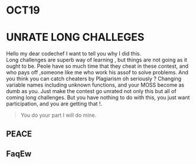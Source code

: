 # OCT19
# UNRATE LONG CHALLEGES

Hello my dear codechef I want to tell you why I did this.  
Long challenges are superb way of learning , but things are not going as it ought to be. Peole have so much time that they cheat in these contest, and who pays off ,someone like me who work his assof to solve problems.  And you think you can catch cheaters by Plagiarism oh seriously ? Changing variable names including unknown functions, and your MOSS become as dumb as you. Just make the contest go unrated not only this but all of coming long challenges. But you have nothing to do with this, you just want participation, and you are getting that !.
> You do your part I will do mine.

## PEACE
## FaqEw
